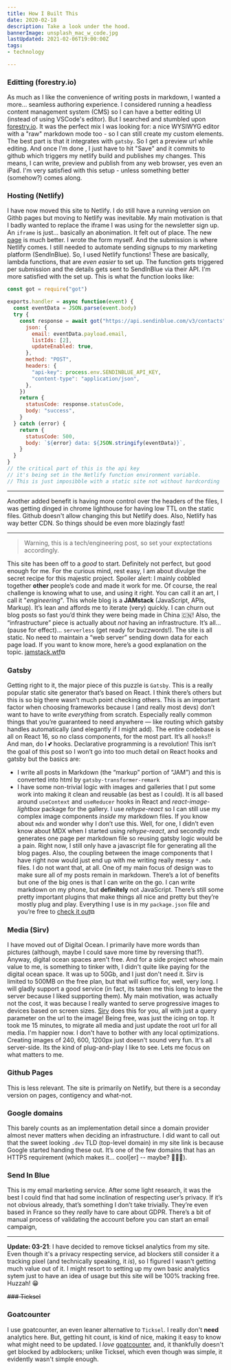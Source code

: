 ```yaml
---
title: How I Built This
date: 2020-02-18
description: Take a look under the hood.
bannerImage: unsplash_mac_w_code.jpg
lastUpdated: 2021-02-06T19:00:00Z
tags:
- technology

---
```

### Editting (forestry.io)

As much as I like the convenience of writing posts in markdown, I wanted a more... seamless authoring experience. I considered running a headless content management system (CMS) so I can have a better editing UI (instead of using VSCode's editor). But I searched and stumbled upon [forestry.io](https://forestry.io). It was the perfect mix I was looking for: a nice WYSIWYG editor with a "raw" markdown mode too - so I can still create my custom elements. The best part is that it integrates with `gatsby`. So I get a preview url while editing. And once I'm done , I just have to hit "Save" and it commits to github which triggers my netlify build and publishes my changes. This means, I can write, preview and publish from any web browser, yes even an iPad. I'm very satisfied with this setup - unless something better (somehow?) comes along.

### Hosting (Netlify)

I have now moved this site to Netlify. I do still have a running version on Githb pages but moving to Netlify was inevitable. My main motivation is that I badly wanted to replace the iframe I was using for the newsletter sign up. An `iframe` is just... basically an abonimation. It felt out of place. The new [page](/newsletter) is much better. I wrote the form myself. And the submission is where Netlify comes. I still needed to automate sending signups to my marketing platform (SendInBlue). So, I used Netlify functions! These are basically, lambda functions, that are _even easier_ to set up. The function gets triggered per submission and the details gets sent to SendInBlue via their API. I'm more satisfied with the set up.
This is what the function looks like:

```js
const got = require("got")

exports.handler = async function(event) {
  const eventData = JSON.parse(event.body)
  try {
    const response = await got("https://api.sendinblue.com/v3/contacts", {
      json: {
        email: eventData.payload.email,
        listIds: [2],
        updateEnabled: true,
      },
      method: "POST",
      headers: {
        "api-key": process.env.SENDINBLUE_API_KEY,
        "content-type": "application/json",
      },
    })
    return {
      statusCode: response.statusCode,
      body: "success",
    }
  } catch (error) {
    return {
      statusCode: 500,
      body: `${error} data: ${JSON.stringify(eventData)}`,
    }
  }
}
// the critical part of this is the api key
// it's being set in the Netlify function environment variable.
// This is just imposibble with a static site not without hardcording
```

***

Another added benefit is having more control over the headers of the files, I was getting dinged in chrome lighthouse for having low TTL on the static files. Github doesn't allow changing this but Netlify does. Also, Netlify has way better CDN. So things should be even more blazingly fast!

***

> Warning, this is a tech/engineering post, so set your exptectations accordingly.

This site has been off to a _good_ to start. Definitely not perfect, but good enough for me. For the curious mind, rest easy, I am about divulge the secret recipe for this majestic project. Spoiler alert: I mainly cobbled together **other** people’s code and made it work for me. Of course, the real challenge is knowing what to use, and using it right. You can call it an art, I call it "_engineering_". This whole blog is a **JAMstack** (JavaScript, APIs, Markup). It’s lean and affords me to iterate (very) quickly. I can churn out blog posts so fast you’d think they were being made in China 🇨🇳! Also, the “infrastructure” piece is actually about _not_ having an infrastructure. It’s all… (pause for effect)… `serverless` (get ready for buzzwords!). The site is all static. No need to maintain a “web server” sending down data for each page load. If you want to know more, here’s a good explanation on the topic. [jamstack.wtf](https://jamstack.wtf/)⧉

### Gatsby

Getting right to it, the major piece of this puzzle is `Gatsby`. This is a really popular static site generator that’s based on React. I think there’s others but this is so big there wasn’t much point checking others. This is an important factor when choosing frameworks because I (and really most devs) don’t want to have to write _everything_ from scratch. Especially really common things that you’re guaranteed to need anywhere — like routing which gatsby handles automatically (and elegantly if I might add). The entire codebase is all on React 16, so no class components, for the most part. It’s all `hooks`!! And man, do I 💕 hooks. Declarative programming is a revolution! This isn’t the goal of this post so I won’t go into too much detail on React hooks and gatsby but the basics are:

* I write all posts in Markdown (the “markup” portion of “JAM”) and this is converted into html by `gatsby-transformer-remark`
* I have some non-trivial logic with images and galleries that I put some work into making it clean and reusable (as best as I could). It is all based around `useContext` and `useReducer` hooks in React and _react-image-lightbox_ package for the gallery. I use _rehype-react_ so I can still use my complex image components _inside_ my markdown files. If you know about `mdx` and wonder why I don’t use this. Well, for one, I didn’t even know about MDX when I started using _rehype-react_, and secondly mdx generates one page per markdown file so reusing gatsby logic would be a pain. Right now, I still only have a javascript file for generating all the blog pages. Also, the coupling between the image components that I have right now would just end up with me writing really messy `*.mdx` files. I do not want that, at all. One of my main focus of design was to make sure all of my posts remain in markdown. There’s a lot of benefits but one of the big ones is that I can write on the go. I can write markdown on my phone, but **definitely** not JavaScript. There’s still some pretty important plugins that make things all nice and pretty but they’re mostly plug and play. Everything I use is in my `package.json` file and you’re free to [check it out](https://github.com/dshomoye/dshomoye.github.io/blob/gatsby/package.json)⧉

### Media (Sirv)

I have moved out of Digital Ocean. I primarily have more words than pictures (although, maybe I could save more time by reversing that?). Anyway, digital ocean spaces aren't free. And for a side project whose main value to me, is something to tinker with, I didn't quite like paying for the digital ocean space. It was up to 50Gb, and I just don't need it. Sirv is limited to 500MB on the free plan, but that will suffice for, well, very long. I will gladly support a good service (in fact, its taken me this long to leave the server because I liked supporting them). My main motivation, was actually not the cost, it was because I really wanted to serve progressive images to devices based on screen sizes. [Sirv](sirv.com) does this for you, all with just a query parameter on the url to the image! Being free, was just the icing on top. It took me 15 minutes, to migrate all media and just update the root url for all media. I'm happier now. I don't have to bother with any local optimizations. Creating images of 240, 600, 1200px just doesn't sound very fun. It's all server-side. Its the kind of plug-and-play I like to see. Lets me focus on what matters to me.

### Github Pages

This is less relevant. The site is primarily on Netlify, but there is a seconday version on pages, contigency and what-not.

### Google domains

This barely counts as an implementation detail since a domain provider almost never matters when deciding an infrastructure. I did want to call out that the sweet looking `.dev` TLD (top-level domain) in my site link is because Google started handing these out. It’s one of the few domains that has an HTTPS requirement (which makes it... cool\[er\] -- maybe? 🤷🏾‍♂️).

### Send In Blue

This is my email marketing service. After some light research, it was the best I could find that had some inclination of respecting user’s privacy. If it’s not obvious already, that’s something I don’t take trivially. They’re even based in France so they _really_ have to care about GDPR. There’s a bit of manual process of validating the account before you can start an email campaign,

***

**Update: 03-21**:
I have decided to remove ticksel analytics from my site. Even though it's a privacy respecting service, ad blockers still consider it a tracking pixel (and technically speaking, it _is_), so I figured I wasn't getting much value out of it. I might resort to setting up my own basic analytics sytem just to have an idea of usage but this site will be 100% tracking free. Huzzah! 😁

~~### Ticksel~~

### Goatcounter

I use goatcounter, an even leaner alternative to `Ticksel`. I really don't **need** analytics here. But, getting hit count, is kind of nice, making it easy to know what might need to be updated. I _love_ [goatcounter](goatcounter.com), and, it thankfully doesn't get blocked by adblockers; unlike Ticksel, which even though was simple, it evidently wasn't simple enough.